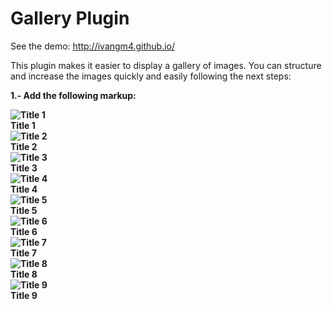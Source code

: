 # Gallery Plugin

See the demo: http://ivangm4.github.io/

This plugin makes it easier to display a gallery of images. You can structure and increase the images quickly and easily following the next steps:

<b>1.- Add the following markup:<b>

<div class="container">
		<div class="image col-md-4"><img src="img/1.jpg" title="Title 1"/><div class="galleryTitle">Title 1</div></div>
		<div class="image col-md-4"><img src="img/2.jpg" title="Title 2"/><div class="galleryTitle">Title 2</div></div>
		<div class="image col-md-4"><img src="img/3.jpg" title="Title 3"/><div class="galleryTitle">Title 3</div></div>
		<div class="image col-md-4"><img src="img/4.jpg" title="Title 4"/><div class="galleryTitle">Title 4</div></div>
		<div class="image col-md-4"><img src="img/5.jpg" title="Title 5"/><div class="galleryTitle">Title 5</div></div>
		<div class="image col-md-4"><img src="img/6.jpg" title="Title 6"/><div class="galleryTitle">Title 6</div></div>
		<div class="image col-md-4"><img src="img/7.jpg" title="Title 7"/><div class="galleryTitle">Title 7</div></div>
		<div class="image col-md-4"><img src="img/8.jpg" title="Title 8"/><div class="galleryTitle">Title 8</div></div>
		<div class="image col-md-4"><img src="img/9.jpg" title="Title 9"/><div class="galleryTitle">Title 9</div></div>
	</div>
